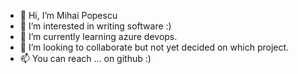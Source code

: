 - 👋 Hi, I’m Mihai Popescu
- 👀 I’m interested in writing software :)
- 🌱 I’m currently learning azure devops.
- 💞️ I’m looking to collaborate but not yet decided on which project. 
- 📫 You can reach ... on github :)
